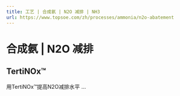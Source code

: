 ```yaml
---
title: 工艺 | 合成氨 | N2O 减排 | NH3
url: https://www.topsoe.com/zh/processes/ammonia/n2o-abatement
---
```


# 合成氨 | N2O 减排

## TertiNOx™

用TertiNOx™提高N2O减排水平 ...